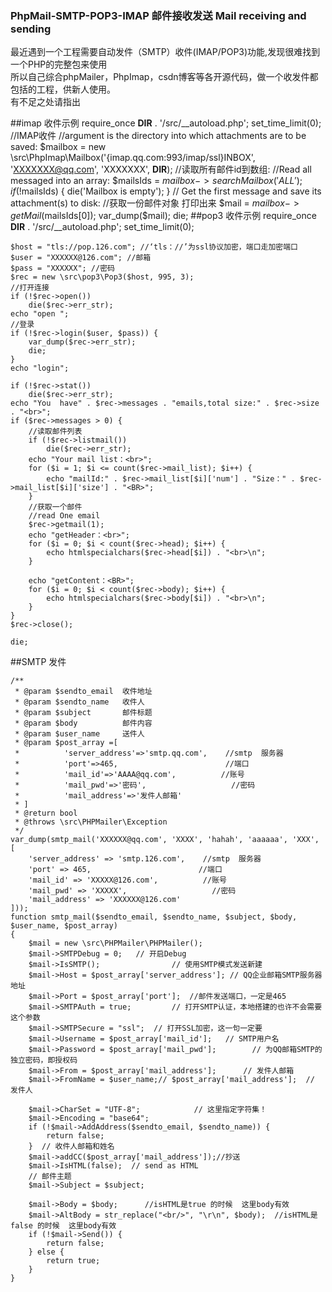 ### PhpMail-SMTP-POP3-IMAP 邮件接收发送  Mail receiving and sending
   最近遇到一个工程需要自动发件（SMTP）收件(IMAP/POP3)功能,发现很难找到一个PHP的完整包来使用<br/>
所以自己综合phpMailer，PhpImap，csdn博客等各开源代码，做一个收发件都包括的工程，供新人使用。<br/>
   有不足之处请指出

##imap 收件示例
	require_once __DIR__ . '/src/__autoload.php';
	set_time_limit(0);
	//IMAP收件
	//argument is the directory into which attachments are to be saved:
	$mailbox = new \src\PhpImap\Mailbox('{imap.qq.com:993/imap/ssl}INBOX', 'XXXXXXX@qq.com', 'XXXXXXX', __DIR__);
	//读取所有邮件id到数组:
	//Read all messaged into an array:
	$mailsIds = $mailbox->searchMailbox('ALL');
	if (!$mailsIds) {
	    die('Mailbox is empty');
	}
	// Get the first message and save its attachment(s) to disk:
	//获取一份邮件对象 打印出来
	$mail = $mailbox->getMail($mailsIds[0]);
	var_dump($mail);
	die;
##pop3 收件示例
	require_once __DIR__ . '/src/__autoload.php';
	set_time_limit(0);
    
    $host = "tls://pop.126.com"; //‘tls：//’为ssl协议加密，端口走加密端口
    $user = "XXXXXX@126.com"; //邮箱
    $pass = "XXXXXX"; //密码
    $rec = new \src\pop3\Pop3($host, 995, 3);
    //打开连接
    if (!$rec->open())
        die($rec->err_str);
    echo "open ";
    //登录
    if (!$rec->login($user, $pass)) {
        var_dump($rec->err_str);
        die;
    }
    echo "login";
    
    if (!$rec->stat())
        die($rec->err_str);
    echo "You  have" . $rec->messages . "emails,total size:" . $rec->size . "<br>";
    if ($rec->messages > 0) {
        //读取邮件列表
        if (!$rec->listmail())
            die($rec->err_str);
        echo "Your mail list：<br>";
        for ($i = 1; $i <= count($rec->mail_list); $i++) {
            echo "mailId:" . $rec->mail_list[$i]['num'] . "Size：" . $rec->mail_list[$i]['size'] . "<BR>";
        }
        //获取一个邮件
        //read One email
        $rec->getmail(1);
        echo "getHeader：<br>";
        for ($i = 0; $i < count($rec->head); $i++) {
            echo htmlspecialchars($rec->head[$i]) . "<br>\n";
        }
    
        echo "getContent：<BR>";
        for ($i = 0; $i < count($rec->body); $i++) {
            echo htmlspecialchars($rec->body[$i]) . "<br>\n";
        }
    }
    $rec->close();
    
    die;
##SMTP 发件

    /**
     * @param $sendto_email  收件地址
     * @param $sendto_name   收件人
     * @param $subject       邮件标题
     * @param $body          邮件内容
     * @param $user_name     送件人
     * @param $post_array =[
     *          'server_address'=>'smtp.qq.com',    //smtp  服务器
     *          'port'=>465,                        //端口
     *          'mail_id'=>'AAAA@qq.com',          //账号
     *          'mail_pwd'=>'密码',                   //密码
     *          'mail_address'=>'发件人邮箱'
     * ]
     * @return bool
     * @throws \src\PHPMailer\Exception
     */
    var_dump(smtp_mail('XXXXXX@qq.com', 'XXXX', 'hahah', 'aaaaaa', 'XXX', [
        'server_address' => 'smtp.126.com',    //smtp  服务器
        'port' => 465,                        //端口
        'mail_id' => 'XXXXX@126.com',          //账号
        'mail_pwd' => 'XXXXX',                   //密码
        'mail_address' => 'XXXXXX@126.com'
    ]));
    function smtp_mail($sendto_email, $sendto_name, $subject, $body, $user_name, $post_array)
    {
        $mail = new \src\PHPMailer\PHPMailer();
        $mail->SMTPDebug = 0;   // 开启Debug
        $mail->IsSMTP();                // 使用SMTP模式发送新建
        $mail->Host = $post_array['server_address']; // QQ企业邮箱SMTP服务器地址
        $mail->Port = $post_array['port'];  //邮件发送端口，一定是465
        $mail->SMTPAuth = true;         // 打开SMTP认证，本地搭建的也许不会需要这个参数
        $mail->SMTPSecure = "ssl";  // 打开SSL加密，这一句一定要
        $mail->Username = $post_array['mail_id'];   // SMTP用户名
        $mail->Password = $post_array['mail_pwd'];        // 为QQ邮箱SMTP的独立密码，即授权码
        $mail->From = $post_array['mail_address'];      // 发件人邮箱
        $mail->FromName = $user_name;// $post_array['mail_address'];  // 发件人
    
        $mail->CharSet = "UTF-8";            // 这里指定字符集！
        $mail->Encoding = "base64";
        if (!$mail->AddAddress($sendto_email, $sendto_name)) {
            return false;
        }  // 收件人邮箱和姓名
        $mail->addCC($post_array['mail_address']);//抄送
        $mail->IsHTML(false);  // send as HTML
        // 邮件主题
        $mail->Subject = $subject;
    
        $mail->Body = $body;      //isHTML是true 的时候  这里body有效
        $mail->AltBody = str_replace("<br/>", "\r\n", $body);  //isHTML是false 的时候  这里body有效
        if (!$mail->Send()) {
            return false;
        } else {
            return true;
        }
    }
    

